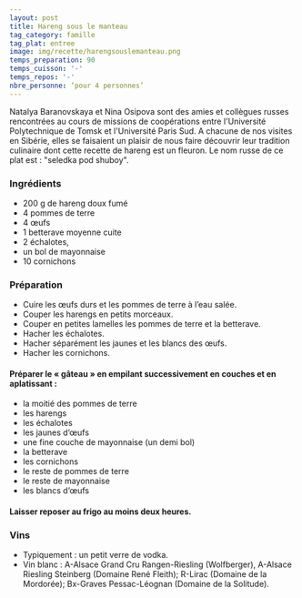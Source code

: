 ```yaml
---
layout: post
title: Hareng sous le manteau
tag_category: famille
tag_plat: entree
image: img/recette/harengsouslemanteau.png
temps_preparation: 90
temps_cuisson: '-'
temps_repos: '-'
nbre_personne: ‘pour 4 personnes’
---
```

Natalya Baranovskaya et Nina Osipova sont des amies et collègues russes rencontrées au cours de missions de coopérations entre l'Université Polytechnique de Tomsk et l'Université Paris Sud. A chacune de nos visites en Sibérie, elles se faisaient un plaisir de nous faire découvrir leur tradition culinaire dont cette recette de hareng est un fleuron. Le nom russe de ce plat est : "seledka pod shuboy".

### Ingrédients
* 200 g de hareng doux fumé
* 4 pommes de terre
* 4 œufs
* 1 betterave moyenne cuite
* 2 échalotes,
* un bol de mayonnaise
* 10 cornichons

### Préparation
* Cuire les œufs durs et les pommes de terre à l’eau salée.
* Couper les harengs en petits morceaux.
* Couper en petites lamelles les pommes de terre et la betterave.
* Hacher les échalotes.
* Hacher séparément les jaunes et les blancs des œufs.
* Hacher les cornichons.

#### Préparer le « gâteau » en empilant successivement en couches et en aplatissant :
* la moitié des pommes de terre
* les harengs
* les échalotes
* les jaunes d’œufs
* une fine couche de mayonnaise (un demi bol)
* la betterave
* les cornichons
* le reste de pommes de terre
* le reste de mayonnaise
* les blancs d’œufs

#### Laisser reposer au frigo au moins deux heures.

### Vins
* Typiquement : un petit verre de vodka.
* Vin blanc : A-Alsace Grand Cru Rangen-Riesling (Wolfberger), A-Alsace Riesling Steinberg (Domaine René Fleith); R-Lirac (Domaine de la Mordorée); Bx-Graves Pessac-Léognan (Domaine de la Solitude).
